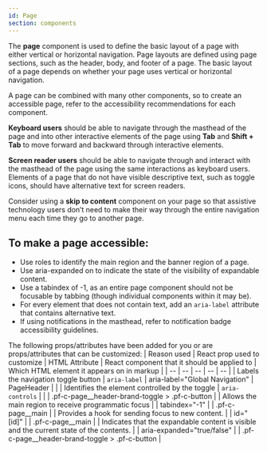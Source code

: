 ```yaml
---
id: Page
section: components
---
```


The **page** component is used to define the basic layout of a page with either vertical or horizontal navigation. Page layouts are defined using page sections, such as the header, body, and footer of a page. The basic layout of a page depends on whether your page uses vertical or horizontal navigation.

A page can be combined with many other components, so to create an accessible page, refer to the accessibility recommendations for each component.

**Keyboard users** should be able to navigate through the masthead of the page and into other interactive elements of the page using **Tab** and **Shift + Tab** to move forward and backward through interactive elements. 

**Screen reader users** should be able to navigate through and interact with the masthead of the page using the same interactions as keyboard users. Elements of a page that do not have visible descriptive text, such as toggle icons, should have alternative text for screen readers.

Consider using a **skip to content** component on your page so that assistive technology users don’t need to make their way through the entire navigation menu each time they go to another page.

## To make a page accessible:
- Use roles to identify the main region and the banner region of a page.
- Use aria-expanded on to indicate the state of the visibility of expandable content.
- Use a tabindex of -1, as an entire page component should not be focusable by tabbing (though individual components within it may be).
- For every element that does not contain text, add an `aria-label` attribute that contains alternative text.
- If using notifications in the masthead, refer to notification badge accessibility guidelines.

The following props/attributes have been added for you or are props/attributes that can be customized:
| Reason used | React prop used to customize | HTML Attribute | React component that it should be applied to | Which HTML element it appears on in markup |
| -- | -- | -- | -- | -- |
| Labels the navigation toggle button | `aria-label` | aria-label="Global Navigation" | PageHeader |  |
| Identifies the element controlled by the toggle | `aria-controls` |  |  | .pf-c-page__header-brand-toggle > .pf-c-button |
| Allows the main region to receive programmatic focus |  | tabindex="-1" |  | .pf-c-page__main |
| Provides a hook for sending focus to new content. |  | id="[id]" |  | .pf-c-page__main |
| Indicates that the expandable content is visible and the current state of the contents. |  | aria-expanded="true/false" |  | .pf-c-page__header-brand-toggle > .pf-c-button |

